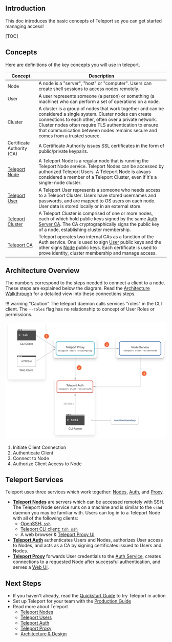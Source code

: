 ## Introduction

This doc introduces the basic concepts of Teleport so you can get started managing access!

[TOC]

## Concepts

Here are definitions of the key concepts you will use in teleport.

|Concept                  | Description
|------------------|------------
| Node             | A node is a "server", "host" or "computer". Users can create shell sessions to access nodes remotely.
| User             | A user represents someone (a person) or something (a machine) who can perform a set of operations on a node.
| Cluster          | A cluster is a group of nodes that work together and can be considered a single system. Cluster nodes can create connections to each other, often over a private network. Cluster nodes often require TLS authentication to ensure that communication between nodes remains secure and comes from a trusted source.
| Certificate Authority (CA) | A Certificate Authority issues SSL certificates in the form of public/private keypairs.
| [Teleport Node](./nodes)    | A Teleport Node is a regular node that is running the Teleport Node service. Teleport Nodes can be accessed by authorized Teleport Users. A Teleport Node is always considered a member of a Teleport Cluster, even if it's a single-node cluster.
| [Teleport User](./users)    | A Teleport User represents a someone who needs access to a Teleport Cluster. Users have stored usernames and passwords, and are mapped to OS users on each node. User data is stored locally or in an external store.
| [Teleport Cluster](./nodes/#clusters) | A Teleport Cluster is comprised of one or more nodes, each of which hold public keys signed by the same [Auth Server CA](./auth). The CA cryptographically signs the public key of a node, establishing cluster membership.
| [Teleport CA](./authentication) | Teleport operates two internal CAs as a function of the Auth service. One is used to sign [User](./users) public keys and the other signs [Node](./nodes) public keys. Each certificate is used to prove identity, cluster membership and manage access.

## Architecture Overview

The numbers correspond to the steps needed to connect a client to a node. These steps are explained below the diagram. Read the [Architecture Walkthrough](./architecture/#architecture-walkthrough) for a detailed view into these connections steps.

!!! warning "Caution"
    The teleport daemon calls services "roles" in the CLI client. The `--roles` flag has no relationship to concept of User Roles or permissions.

![Teleport Overview](../img/overview.svg)

1. Initiate Client Connection
2. Authenticate Client
3. Connect to Node
4. Authorize Client Access to Node

## Teleport Services

Teleport uses three services which work together: [Nodes](./nodes), [Auth](./authentication), and [Proxy](./proxy).

* [**Teleport Nodes**](./nodes) are servers which can be accessed remotely with SSH. The Teleport Node service runs on a machine and is similar to the `sshd` daemon you may be familiar with. Users can log in to a Teleport Node with all of the following clients:
    * [OpenSSH: `ssh`](../guides/openssh)
    * [Teleport CLI client: `tsh ssh`](../cli-docs/#tsh-ssh)
    * A web browser & [Teleport Proxy UI](./proxy/#web-to-ssh-proxy)
* [**Teleport Auth**](./authentication) authenticates Users and Nodes, authorizes User access to Nodes, and acts as a CA by signing certificates issued to Users and Nodes.
* [**Teleport Proxy**](./proxy) forwards User credentials to the [Auth Service](../authentication), creates connections to a requested Node after successful authentication, and serves a [Web UI](../proxy/#web-to-ssh-proxy).

## Next Steps

* If you haven't already, read the [Quickstart Guide](./guides/quickstart) to try Teleport in action
* Set up Teleport for your team with the [Production Guide](./guides/production)
* Read more about Teleport
    * [Teleport Nodes](./nodes)
    * [Teleport Users](./users)
    * [Teleport Auth](./authentication)
    * [Teleport Proxy](./proxy)
    * [Architecture & Design](./architecture)
